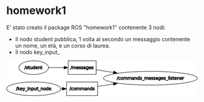 # homework1

E' stato creato il package ROS "homework1" contenente 3 nodi:
- Il nodo student pubblica, 1 volta al secondo un messaggio contenente un nome, un età, e un corso di laurea.
- Il nodo key_input_

![alt text](https://raw.githubusercontent.com/frankfontana/homework1/master/images/rosgraph.jpg)
